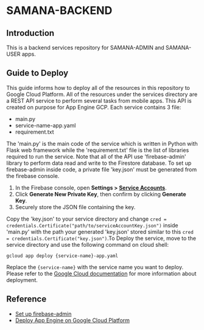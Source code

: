 # SAMANA-BACKEND

## Introduction
This is a backend services repository for SAMANA-ADMIN and SAMANA-USER apps.

## Guide to Deploy
This guide informs how to deploy all of the resources in this repository to Google Cloud Platform. All of the resources under the services directory are a REST API service to perform several tasks from mobile apps. This API is created on purpose for App Engine GCP. Each service contains 3 file:
- main.py
- service-name-app.yaml
- requirement.txt

The 'main.py' is the main code of the service which is written in Python with Flask web framework while the 'requirement.txt' file is the list of libraries required to run the service. Note that all of the API use 'firebase-admin' library to perform data read and write to the Firestore database. To set up firebase-admin inside code, a private file 'key.json' must be generated from the firebase console.
1. In the Firebase console, open **Settings > [Service Accounts](https://console.firebase.google.com/u/0/project/_/settings/serviceaccounts/adminsdk)**.
2. Click **Generate New Private Key**, then confirm by clicking **Generate Key**.
3. Securely store the JSON file containing the key.

Copy the 'key.json' to your service directory and change `cred = credentials.Certificate("path/to/serviceAccountKey.json")` inside 'main.py' with the path your generated 'key.json' stored similar to this `cred = credentials.Certificate("key.json")`.To Deploy the service, move to the service directory and use the following command on cloud shell:
```
gcloud app deploy {service-name}-app.yaml
```
Replace the `{service-name}` with the service name you want to deploy. Please refer to the [Google Cloud documentation](https://cloud.google.com/sdk/gcloud/reference/app/deploy) for more information about deployment.

## Reference
- [Set up firebase-admin](https://firebase.google.com/docs/admin/setup#python_4)
- [Deploy App Engine on Google Cloud Platform](https://cloud.google.com/sdk/gcloud/reference/app/deploy)
